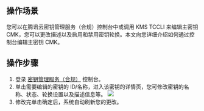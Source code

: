 ## 操作场景

您可以在腾讯云密钥管理服务（合规）控制台中或调用 KMS TCCLI 来编辑主密钥 CMK，您可以更改描述以及启用和禁用密钥轮换。本文向您详细介绍如何通过控制台编辑主密钥 CMK。


## 操作步骤


1. 登录 [密钥管理服务（合规）](https://console.cloud.tencent.com/kms2) 控制台。
2. 单击需要编辑的密钥的 ID/名称，进入该密钥的详情页，您可修改密钥的名称、状态、轮换设置以及描述信息等。
![](https://main.qcloudimg.com/raw/035eba41cedef060ef42451a4f4c94e6.jpg)
3. 修改完单击确定后，系统自动刷新您的更改。
